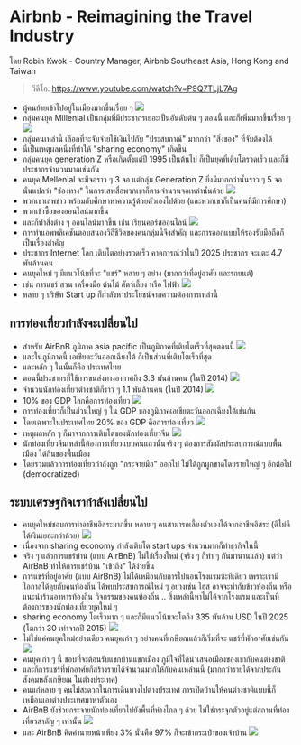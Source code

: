 # Airbnb - Reimagining the Travel Industry

โดย Robin Kwok - Country Manager, Airbnb Southeast Asia, Hong Kong and Taiwan

> วีดีโอ: https://www.youtube.com/watch?v=P9Q7TLjL7Ag

- ผู้คนย้ายเข้าไปอยู่ในเมืองมากขึ้นเรื่อย ๆ ![](https://pictr.com/images/2017/09/24/d9dd55e622ad0e6cbaf6771321dd3194.png)
- กลุ่มคนยุค Millenial เป็นกลุ่มที่มีประชากรเยอะเป็นอันดับต้น ๆ ตอนนี้ และก็เพิ่มมากขึ้นเรื่อย ๆ ![](https://pictr.com/images/2017/09/24/5d8f33058ecf5419846dfca5e4f8912d.png)
- กลุ่มคนเหล่านี้ เลือกที่จะจับจ่ายใช้เงินไปกับ "ประสบกาณ์" มากกว่า "สิ่งของ" ที่จับต้องได้
- นี่เป็นเหตุผลหนึ่งที่ทำให้ "sharing economy" เกิดขึ้น
- กลุ่มคนยุค generation Z หรือเกิดตั้งแต่ปี 1995 เป็นต้นไป ก็เป็นยุคที่เติบโตรวดเร็ว และก็มีประชากรจำนวนมากเช่นกัน
- คนยุค Mellenial จะมีจอราว ๆ 3 จอ แต่กลุ่ม Generation Z ยิ่งมีมากกว่านั้นราว ๆ 5 จอ นั่นแปลว่า "ช่องทาง" ในการเสพสื่อพวกเขาก็ตามจำนวนจอเหล่านั้นด้วย ![](https://pictr.com/images/2017/09/24/24866f57ff1878942c49c4560930f8e6.png)
- พวกเขาเสพข่าว พร้อมกับศึกษาหาความรู้ด้วยตัวเองไปด้วย (และพวกเขาก็เป็นคนที่มีการศึกษา)
- พวกเข้าซื้อของออนไลน์มากขึ้น
- และก็ทำสิ่งต่าง ๆ ออนไลน์มากขึ้น เช่น เรียนคอร์สออนไลน์ ![](https://pictr.com/images/2017/09/24/6a9a9c1c2a6158f7c755e684bf12a2de.png)
- การทำแอพพลิเคชันตอบสนองวิถีชีวิตของคนกลุ่มนี้จึงสำคัญ และการออกแบบให้รองรับมือถือก็เป็นเรื่องสำคัญ
- ประชากร Internet โลก เติบโตอย่างรวดเร็ว คาดการณ์ว่าในปี 2025 ประชากร จะแตะ 4.7 พันล้านคน
- คนยุคใหม่ ๆ มีแนวโน้มที่จะ "แชร์" หลาย ๆ อย่าง (มากกว่าที่อยู่อาศัย และรถยนต์) 
- เช่น การแชร์ สวน เครื่องมือ ต้นไม้ สัตว์เลี้ยง หรือ ไฟฟ้า ![](https://pictr.com/images/2017/09/24/97aaf3150656792af408cbb1a7258b3d.png)
- หลาย ๆ บริษัท Start up ก็กำลังหาประโยชน์จากความต้องการเหล่านี้

## การท่องเที่ยวกำลังจะเปลี่ยนไป
- สำหรับ AirBnB ภูมิภาค asia pacific เป็นภูมิภาคที่เติบโตเร็วที่สุดตอนนี้ ![](https://pictr.com/images/2017/09/24/5ffc92db68e00e6929adabaffc6b2280.png)
- และในภูมิภาคนี้ เอเชียตะวันออกเฉียงใต้ ก็เป็นส่วนที่เติบโตเร็วที่สุด
- และหลัก ๆ ในนั้นก็คือ ประเทศไทย 
- ตอนนี้ประชากรที่ใช้การขนส่งทางอากาศถึง 3.3 พันล้านคน (ในปี 2014) ![](https://pictr.com/images/2017/09/24/925ab1dee210cb2618035ab7aa72c4dd.png)
- จำนวนนักท่องเที่ยวต่างชาติก็ราว ๆ 1.1 พันล้านคน (ในปี 2014) ![](https://pictr.com/images/2017/09/24/fc4bed4d873e6adb0fba972ecd612fc3.png)
- 10% ของ GDP โลกคือการท่องเที่ยว ![](https://pictr.com/images/2017/09/24/57aa6d36244a24698a1891d4641e6e69.png)
- การท่องเที่ยวก็เป็นส่วนใหญ่ ๆ ใน GDP ของภูมิภาคเอเชียตะวันออกเฉียงใต้เช่นกัน
- โดยเฉพาะในประเทศไทย 20% ของ GDP คือการท่องเที่ยว ![](https://pictr.com/images/2017/09/24/bf2f1470be282e7bd961b1e8af89eb2d.png)
- เหตุผลหลัก ๆ ก็มาจากการเติบโตของนักท่องเที่ยวจีน ![](https://pictr.com/images/2017/09/24/9adeae4c42ddb57f72e4cfb2791eab40.png)
- นักท่องเที่ยวจีนเหล่านี้ต้องการเที่ยวแบบคนแถวนั้นจริง ๆ ต้องการสัมผัสประสบการณ์แบบพื้นเมือง ได้กินของพื้นเมือง
- โดยรวมแล้วการท่องเที่ยวกำลังถูก "กระจายมือ" ออกไป ไม่ได้ถูกผูกขาดโดยรายใหญ่ ๆ อีกต่อไป (democratized)

## ระบบเศรษฐกิจเรากำลังเปลี่ยนไป
- คนยุคใหม่ชอบการทำอาชีพอิสระมากขึ้น หลาย ๆ คนสามารถเลี้ยงตัวเองได้จากอาชีพอิสระ (ดีไม่ดีได้เงินเยอะกว่าด้วย) ![](https://pictr.com/images/2017/09/24/7af6437b5aa8eabfe0f3040270c26ab0.png)
- เนื่องจาก sharing economy กำลังเติบโต start ups จำนวนมากก็ทำธุรกิจในนี้
- จริง ๆ แล้วการแชร์บ้าน (แบบ AirBnB) ไม่ใช่เรื่องใหม่ (จริง ๆ ก็ทำ ๆ กันมานานแล้ว) แต่ว่า AirBnB ทำให้การแชร์บ้าน "เข้าถึง" ได้ง่ายขึ้น
- การแชร์ที่อยู่อาศัย (แบบ AirBnB) ไม่ได้เหมือนกับการไปนอนโรงแรมซะทีเดียว เพราะเรามีโอกาสได้คุยกับคนท้องถิ่น ได้พบประสบการณ์ใหม่ ๆ อย่างเช่น โฮส อาจจะทำกับข้าวท้องถิ่น หรือ แนะนำร้านอาหารท้องถิ่น กิจกรรมของคนท้องถิ่น .. สิ่งเหล่านี้หาไม่ได้จากโรงแรม และเป็นที่ต้องการของนักท่องเที่ยวยุคใหม่ ๆ 
- sharing economy โตเร็วมาก ๆ และก็มีแนวโน้มจะโตถึง 335 พันล้าน USD ในปี 2025 (โตกว่า 30 เท่าจากปี 2015) ![](https://pictr.com/images/2017/09/24/2c7d20bc19edcb01af2dd47e5680c9cc.png)
- ไม่ใช่แค่คนยุคใหม่อย่างเดียว คนยุคเก่า ๆ อย่างคนที่เกษียณแล้วก็เริ่มที่จะ แชร์ที่พักอาศัยเช่นกัน ![](https://pictr.com/images/2017/09/24/0e2edfa6431d6d8f6e1e6c07ff10696f.png)
- คนยุคเก่า ๆ นี้ ชอบที่จะต้อนรับแขกบ้านแขกเมือง ภูมิใจที่ได้นำเสนอเมืองของเขากับคนต่างชาติ
- และก็การแชร์ที่พักอาศัยก็สร้างรายได้จำนวนมากให้กับคนเหล่านนี้ (มากกว่ารายได้จากประกันสังคมหลังเกษียณ ในต่างประเทศ)
- คนแก่หลาย ๆ คนไม่สะดวกในการเดินทางไปต่างประเทศ การเปิดบ้านให้คนต่างชาติแบบนี้ก็เหมือนเอาต่างประเทศมาหาตัวเอง
- AirBnB ยังช่วยกระจายนักท่องเที่ยวไปยังพื้นที่ห่างไกล ๆ ด้วย ไม่ใช่กระจุกตัวอยู่แต่สถานที่ท่องเที่ยวสำคัญ ๆ เท่านั้น ![](https://pictr.com/images/2017/09/24/61cacdf6bf58859d2f38a7aecf4c2345.png)
- และ AirBnB คิดค่านายหน้าเพียง 3% นั่นคือ 97% ก็จะเข้ากระเป๋าของเจ้าบ้าน ![](https://pictr.com/images/2017/09/24/c12ff7ed684e0d88c05e26bfe77908ea.png)
